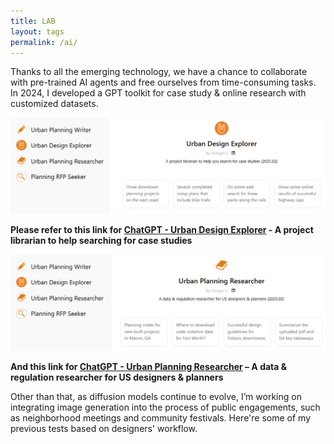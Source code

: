 ```yaml
---
title: LAB
layout: tags
permalink: /ai/
---
```


Thanks to all the emerging technology, we have a chance to collaborate with pre-trained AI agents and free ourselves from time-consuming tasks. In 2024, I developed a GPT toolkit for case study & online research with customized datasets. 

![Urban Design Explorer](/assets/images/GPT-1.jpg)

**Please refer to this link for [ChatGPT - Urban Design Explorer](https://chatgpt.com/g/g-673c01f4ef208191822b7a7f702d58ba-urban-design-explorer) - A project librarian to help searching for case studies**

![Urban Planning Researcher](/assets/images/GPT-2.jpg)

**And this link for [ChatGPT - Urban Planning Researcher](https://chatgpt.com/g/g-673c068119e0819198e1edb77a6847a2-urban-planning-researcher) – A data & regulation researcher for US designers & planners**

Other than that, as diffusion models continue to evolve, I’m working on integrating image generation into the process of public engagements, such as neighborhood meetings and community festivals. Here're some of my previous tests based on designers' workflow. 
